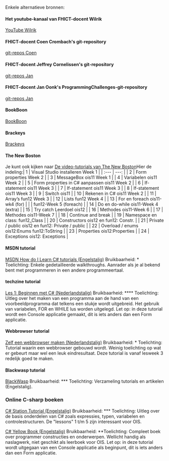 <a id="cha:infoExternalResources"></a>
Enkele alternatieve bronnen:

#### Het youtube-kanaal van FHICT-docent Wilrik
[YouTube Wilrik](https://www.youtube.com/watch?v=IuStUzWuPrw)
#### FHICT-docent Coen Crombach's git-repository
[git-repos Coen](https://git.fhict.nl/I889241/HandigeProgrammeerVoorbeelden.git)
#### FHICT-docent Jeffrey Cornelissen's git-repository
[git-repos Jan](https://git.fhict.nl/I874941/OIS11)
#### FHICT-docent Jan Oonk's ProgrammingChallenges-git-repository
[git-repos Jan](https://git.fhict.nl/I872272/ProgrammingChallenges.git)
#### BookBoon
[BookBoon](http://bookboon.com/en/object-oriented-programming-using-c-sharp-ebook)
#### Brackeys
[Brackeys](https://www.youtube.com/watch?v=pSiIHe2uZ2w&list=PLPV2KyIb3jR6ZkG8gZwJYSjnXxmfPAl51)
#### The New Boston
Je kunt ook kijken naar
[De video-tutorials van The New Boston](https://thenewboston.com/videos.php?cat=15)Hier de indeling:| 1 | Visual Studio installeren Week 1 |
| :--- | ---: |
| 2 | Form properties Week 2 |
| 3 | MessageBox	ois11 Week 1 |
| 4 | Variabelen  ois11	Week 2 |
| 5 | Form properties in C# aanpassen  ois11	Week 2 |
| 6 | If-statement  ois11	Week 3 |
| 7 | If-statement  ois11	Week 3 |
| 8 | If-statement  ois11	Week 3 |
| 9 | Switch ois11 |
| 10 | Rekenen in C# ois11	Week 2 |
| 11 | Array’s fun12	Week 3 |
| 12 | Lists fun12	Week 4 |
| 13 | For en foreach ois11-wk4  (for) |
|  | fun12-Week 5 (foreach) |
| 14 | Do en do-while ois11-Week 4 (extra) |
| 15 | Try catch Leerdoel ois12 |
| 16 | Methodes ois11-Week 6 |
| 17 | Methodes ois11-Week 7 |
| 18 | Continue and break |
| 19 | Namespace en class: fun12_Class |
| 20 | Constructors ois12 en fun12: Constr. |
| 21 | Private / public ois12 en fun12: Private / public |
| 22 | Overload / enums ois12:Enums fun12:ToString |
| 23 | Properties ois12:Properties |
| 24 | Exceptions ois12: Exceptions |



#### MSDN tutorial
[MSDN How do I Learn C# tutorials (Engelstalig)](http://msdn.microsoft.com/en-us/vcsharp/aa336766.aspx)
Bruikbaarheid:	*
Toelichting: 	Enkele gedetailleerde walkthroughs. Aanrader als je al bekend bent met programmeren in een andere programmeertaal.
#### techzine tutorial
[Les 1: Beginnen met C# (Nederlandstalig)](http://www.techzine.nl/tutorials/358/3/c-les-1-beginnen-met-c-de-eerste-stapjes.html)
Bruikbaarheid:	****
Toelichting: 	Uitleg over het maken van een programma aan de hand van een voorbeeldprogramma dat telkens een stukje wordt uitgebreid. Het gebruik van variabelen, FOR en WHILE lus worden uitgelegd. Let op: in deze tutorial wordt een Console applicatie gemaakt, dit is iets anders dan een Form applicatie.
#### Webbrowser tutorial
[Zelf een webbrowser maken (Nederlandstalig)](http://www.sitemasters.be/tutorials/17/1/564/CSharp.NET/CSharp_Zelf_een_WebBrowser_maken)
Bruikbaarheid:	*
Toelichting: 	Tutorial waarin een webbrowser gebouwd wordt. Weinig toelichting op wat er gebeurt maar wel een leuk eindresultaat. Deze tutorial is vanaf lesweek 3 redelijk goed te maken.
#### Blackwasp tutorial
[BlackWasp](http://www.blackwasp.co.uk/)
Bruikbaarheid:	***
Toelichting: 	Verzameling tutorials en artikelen (Engelstalig).

### Online C-sharp boeken

[C# Station Tutorial (Engelstalig)](http://csharp-station.com/)
Bruikbaarheid:	***
Toelichting: 	Uitleg over de basis onderdelen van C# zoals expressies, typen, variabelen en controlestructuren. De &quot;lessons&quot; 1 t/m 5 zijn interessant voor OIS.

[C# Yellow Book (Engelstalig)](http://www.robmiles.com/c-yellow-book/Rob%20Miles%20CSharp%20Yellow%20Book%202010.pdf)
Bruikbaarheid:	**Toelichting: 	Compleet boek over programmer constructies en onderwerpen. Wellicht handig als naslagwerk, niet geschikt als leerboek voor OIS. Let op: in deze tutorial wordt uitgegaan van een Console applicatie als beginpunt, dit is iets anders dan een Form applicatie.
